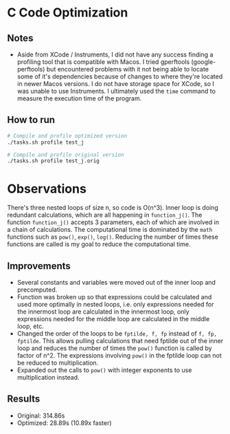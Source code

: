 # C Code Optimization

## Notes

- Aside from XCode / Instruments, I did not have any success finding a profiling tool that is compatible with Macos. I tried gperftools (google-perftools) but encountered problems with it not being able to locate some of it's dependencies because of changes to where they're located in newer Macos versions. I do not have storage space for XCode, so I was unable to use Instruments. I ultimately used the `time` command to measure the execution time of the program.

## How to run

```bash
# Compile and profile optimized version
./tasks.sh profile test_j

# Compile and profile original version
./tasks.sh profile test_j.orig
```

# Observations

There's three nested loops of size n, so code is O(n^3). Inner loop is doing redundant calculations, which are all happening in `function_j()`. The function `function_j()` accepts 3 parameters, each of which are involved in a chain of calculations. The computational time is dominated by the `math` functions such as `pow()`, `exp()`, `log()`. Reducing the number of times these functions are called is my goal to reduce the computational time.

## Improvements

- Several constants and variables were moved out of the inner loop and precomputed.
- Function was broken up so that expressions could be calculated and used more optimally in nested loops, i.e. only expressions needed for the innermost loop are calculated in the innermost loop, only expressions needed for the middle loop are calculated in the middle loop, etc.
- Changed the order of the loops to be `fptilde, f, fp` instead of `f, fp, fptilde`. This allows pulling calculations that need fptilde out of the inner loop and reduces the number of times the `pow()` function is called by factor of n^2. The expressions involving `pow()` in the fptilde loop can not be reduced to multiplication.
- Expanded out the calls to `pow()` with integer exponents to use multiplication instead.

## Results

- Original: 314.86s
- Optimized: 28.89s (10.89x faster)